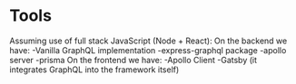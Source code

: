 # Tools

Assuming use of full stack JavaScript (Node + React):
On the backend we have:
-Vanilla GraphQL implementation
-express-graphql package
-apollo server
-prisma
On the frontend we have:
-Apollo Client
-Gatsby (it integrates GraphQL into the framework itself)
